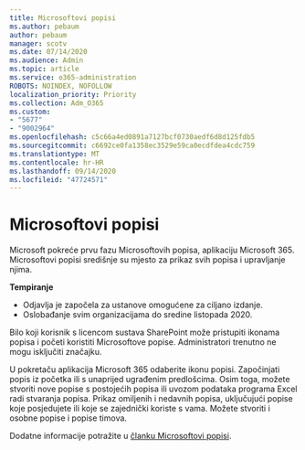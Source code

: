 ```yaml
---
title: Microsoftovi popisi
ms.author: pebaum
author: pebaum
manager: scotv
ms.date: 07/14/2020
ms.audience: Admin
ms.topic: article
ms.service: o365-administration
ROBOTS: NOINDEX, NOFOLLOW
localization_priority: Priority
ms.collection: Adm_O365
ms.custom:
- "5677"
- "9002964"
ms.openlocfilehash: c5c66a4ed0891a7127bcf0730aedf6d8d125fdb5
ms.sourcegitcommit: c6692ce0fa1358ec3529e59ca0ecdfdea4cdc759
ms.translationtype: MT
ms.contentlocale: hr-HR
ms.lasthandoff: 09/14/2020
ms.locfileid: "47724571"
---
```

# <a name="microsoft-lists"></a>Microsoftovi popisi

Microsoft pokreće prvu fazu Microsoftovih popisa, aplikaciju Microsoft 365. Microsoftovi popisi središnje su mjesto za prikaz svih popisa i upravljanje njima.  
  
**Tempiranje**  

- Odjavlja je započela za ustanove omogućene za ciljano izdanje.
- Oslobađanje svim organizacijama do sredine listopada 2020.

Bilo koji korisnik s licencom sustava SharePoint može pristupiti ikonama popisa i početi koristiti Microsoftove popise. Administratori trenutno ne mogu isključiti značajku.
 
U pokretaču aplikacija Microsoft 365 odaberite ikonu popisi. Započinjati popis iz početka ili s unaprijed ugrađenim predlošcima. Osim toga, možete stvoriti nove popise s postojećih popisa ili uvozom podataka programa Excel radi stvaranja popisa. Prikaz omiljenih i nedavnih popisa, uključujući popise koje posjedujete ili koje se zajednički koriste s vama. Možete stvoriti i osobne popise i popise timova.  

Dodatne informacije potražite u [članku Microsoftovi popisi](https://aka.ms/microsoftlists).